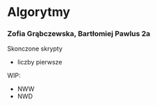 # Algorytmy
### Zofia Grąbczewska, Bartłomiej Pawlus 2a

Skonczone skrypty
- liczby pierwsze

WIP:
- NWW
- NWD

